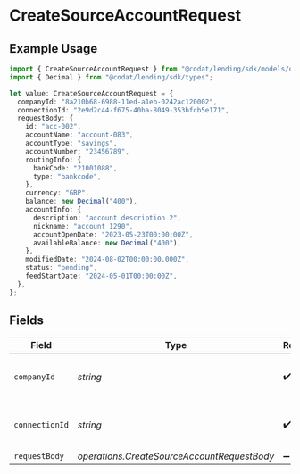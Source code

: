 # CreateSourceAccountRequest

## Example Usage

```typescript
import { CreateSourceAccountRequest } from "@codat/lending/sdk/models/operations";
import { Decimal } from "@codat/lending/sdk/types";

let value: CreateSourceAccountRequest = {
  companyId: "8a210b68-6988-11ed-a1eb-0242ac120002",
  connectionId: "2e9d2c44-f675-40ba-8049-353bfcb5e171",
  requestBody: {
    id: "acc-002",
    accountName: "account-083",
    accountType: "savings",
    accountNumber: "23456789",
    routingInfo: {
      bankCode: "21001088",
      type: "bankcode",
    },
    currency: "GBP",
    balance: new Decimal("400"),
    accountInfo: {
      description: "account description 2",
      nickname: "account 1290",
      accountOpenDate: "2023-05-23T00:00:00Z",
      availableBalance: new Decimal("400"),
    },
    modifiedDate: "2024-08-02T00:00:00.000Z",
    status: "pending",
    feedStartDate: "2024-05-01T00:00:00Z",
  },
};
```

## Fields

| Field                                       | Type                                        | Required                                    | Description                                 | Example                                     |
| ------------------------------------------- | ------------------------------------------- | ------------------------------------------- | ------------------------------------------- | ------------------------------------------- |
| `companyId`                                 | *string*                                    | :heavy_check_mark:                          | Unique identifier for a company.            | 8a210b68-6988-11ed-a1eb-0242ac120002        |
| `connectionId`                              | *string*                                    | :heavy_check_mark:                          | Unique identifier for a connection.         | 2e9d2c44-f675-40ba-8049-353bfcb5e171        |
| `requestBody`                               | *operations.CreateSourceAccountRequestBody* | :heavy_minus_sign:                          | N/A                                         |                                             |